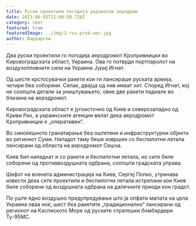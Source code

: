 ```yaml
---
title: Руски проектили погодија украински аеродром
date: 2023-06-05T12:00:58.728Z
category: свет
featured: true
featuredImage: ../img/2-rus-prok-aer.jpg
author: Вардарски
---
```

Два руски проектили го погодија аеродромот Кропривницки во Кировоградската област, Украина. Ова го потврди портпаролот на воздухопловните сили на Украина Јуриј Игнат.

Од шесте крстосувачки ракети кои ги лансираше руската армија, четири беа соборени. Сепак, двајца од нив имаат хит. Според Игнат, кој не соопшти детали за уништувањето, овие две ракети паднале во близина на аеродромот.

Кировоградската област е југоисточно од Киев и северозападно од Криви Рих, а украинските агенции велат дека аеродромот Кропривницки е „оперативен“.

Во синоќешното гранатирање беа оштетени и инфраструктурни објекти во регионот Суми. Нападот таму беше извршен со беспилотни летала лансирани од областа на аеродромот Сешча.

Киев бил нападнат и со ракети и беспилотни летала, но сите биле соборени од противвоздушната одбрана, соопшти градската управа.

Шефот на воената администрација на Киев, Сергеј Попко, утринава извести дека сите проектили и беспилотни летала истрелани кон Киев биле соборени од воздушната одбрана на далечните приоди кон градот.

По уште едно воздушно предупредување што ја опфати мапата на цела Украина оваа ноќ, шест беа ракетите „традиционално“ лансирани од регионот на Каспиското Море од руските стратешки бомбардери Ту-95МС.